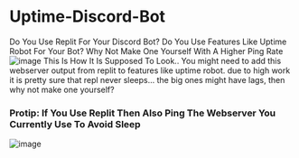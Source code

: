 # Uptime-Discord-Bot
Do You Use Replit For Your Discord Bot? Do You Use Features Like Uptime Robot For Your Bot? Why Not Make One Yourself With A Higher Ping Rate
![image](https://user-images.githubusercontent.com/80934417/120067578-1c772900-c09a-11eb-8854-de375c0477c4.png)
This Is How It Is Supposed To Look..
You might need to add this webserver output from replit to features like uptime robot. due to high work it is pretty sure that repl never sleeps...
the big ones might have lags, then why not make one yourself?
### Protip: If You Use Replit Then Also Ping The Webserver You Currently Use To Avoid Sleep
![image](https://user-images.githubusercontent.com/80934417/120067778-1b92c700-c09b-11eb-8172-62148c689e5d.png)
